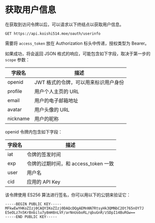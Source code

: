# 获取用户信息

在获取到访问令牌以后，可以请求以下终结点以获取用户信息。

`GET https://api.koishi514.moe/oauth/userinfo`

需要将 `access_token` 放在 Authorization 标头中传递，授权类型为 Bearer。

如果成功，将会返回 JSON 格式的响应，可能包含如下字段，取决于第一步的 `scope` 参数：

| 字段名 | 描述 |
| ------ | ---- |
| openid | JWT 格式的令牌，可以用来标识用户身份 |
| profile | 用户个人主页的 URL |
| email | 用户的电子邮箱地址 |
| avatar | 用户头像的 URL |
| nickname | 用户的昵称 |

openid 令牌内包含如下字段：

| 字段名 | 描述 |
| ------ | ---- |
| iat | 令牌的签发时间 |
| exp | 令牌的过期时间，和 access\_token 一致 |
| user | 用户名 |
| cid | 应用的 API Key |

该令牌使用 ES256 算法进行签名，你可以用以下的公钥来验证它：

```
-----BEGIN PUBLIC KEY-----
MFkwEwYHKoZIzj0CAQYIKoZIzj0DAQcDQgAEMnNN7RtsyHk3QMNbC2Ot765nOY7J
E5eOLz7n5KrBnbilu7y8mH8nLVF/arNnUoboRL/qbuGnR/zSDpI14BuRGw==
-----END PUBLIC KEY-----
```
